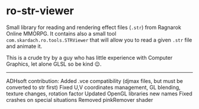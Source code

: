 ro-str-viewer
=============

Small library for reading and rendering effect files (`.str`) from Ragnarok Online MMORPG.
It contains also a small tool `com.skardach.ro.tools.STRViewer` that will allow you to read a given `.str` file and animate it.

This is a crude try by a guy who has little experience with Computer Graphics, let alone GLSL so be kind :wink:.

-------------

ADHsoft contribution:
Added .vce compatibility (djmax files, but must be converted to str first)
Fixed U,V coordinates management, GL blending, texture changes, rotation factor
Updated OpenGL libraries new names
Fixed crashes on special situations
Removed pinkRemover shader
